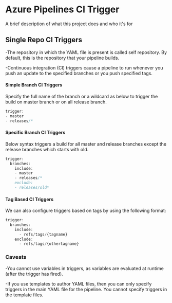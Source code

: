 

# Azure Pipelines CI Trigger

A brief description of what this project does and who it's for

## Single Repo CI Triggers

-The repository in which the YAML file is present is called self repository. By default, this is the repository that your pipeline builds.

-Continuous integration (CI) triggers cause a pipeline to run whenever you push an update to the specified branches or you push specified tags.

#### Simple Branch CI Triggers
Specify the full name of the branch or a wildcard as below to trigger the build on master branch or on all release branch.

```javascript
trigger:
- master
- releases/*
```
#### Specific Branch CI Triggers
Below syntax triggers a build for all master and release branches except the release branches which starts with old.

```javascript
trigger:
  branches:
    include:
    - master
    - releases/*
    exclude:
    - releases/old*
```
#### Tag Based CI Triggers
We can also configure triggers based on tags by using the following format:
```javascript
trigger:
  branches:
    include:
      - refs/tags/{tagname}
    exclude:
      - refs/tags/{othertagname}
```






### Caveats

-You cannot use variables in triggers, as variables are evaluated at runtime (after the trigger has fired).

-If you use templates to author YAML files, then you can only specify triggers in the main YAML file for the pipeline. You cannot specify triggers in the template files.
